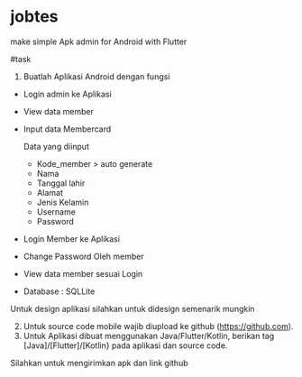 # jobtes
make simple Apk admin  for Android with Flutter

#task

1. Buatlah Aplikasi Android dengan fungsi
- Login admin ke Aplikasi
- View data member
- Input data Membercard

   Data yang diinput
  - Kode_member > auto generate
  - Nama
  - Tanggal lahir
  - Alamat
  - Jenis Kelamin
  - Username
  - Password
- Login Member ke Aplikasi
- Change Password Oleh member
- View data member sesuai Login
- Database : SQLLite

Untuk design aplikasi silahkan untuk didesign semenarik mungkin

2. Untuk source code mobile wajib diupload ke github (https://github.com).
3. Untuk Aplikasi dibuat menggunakan Java/Flutter/Kotlin, berikan tag [Java]/[Flutter]/[Kotlin} pada aplikasi dan source code.

Silahkan untuk mengirimkan apk dan link github
